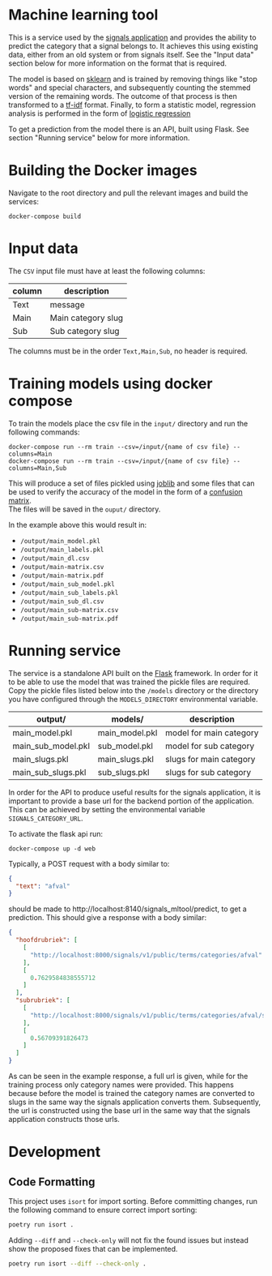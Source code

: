 # Machine learning tool
This is a service used by the [signals application](https://github.com/Amsterdam/signals) and provides the ability to
predict the category that a signal belongs to. It achieves this using existing data, either from an old system or from
signals itself. See the "Input data" section below for more information on the format that is required.

The model is based on [sklearn](https://scikit-learn.org) and is trained by removing things like "stop words" and
special characters, and subsequently counting the stemmed version of the remaining words. The outcome of that process
is then transformed to a [tf-idf](https://en.wikipedia.org/wiki/Tf%E2%80%93idf) format. Finally, to form a statistic
model, regression analysis is performed in the form of
[logistic regression](https://en.wikipedia.org/wiki/Logistic_regression)

To get a prediction from the model there is an API, built using Flask. See section "Running service" below for more
information.

# Building the Docker images
Navigate to the root directory and pull the  relevant images and build the services:

```shell
docker-compose build
```

# Input data

The `CSV` input file must have at least the following columns:

| column      | description        |
|-------------|--------------------|
| Text        | message            |
| Main        | Main category slug |
| Sub         | Sub category slug  |

The columns must be in the order `Text,Main,Sub`, no header is required.

# Training models using docker compose
To train the models place the csv file in the `input/` directory and run the following commands:

```shell
docker-compose run --rm train --csv=/input/{name of csv file} --columns=Main
docker-compose run --rm train --csv=/input/{name of csv file} --columns=Main,Sub
```

This will produce a set of files pickled using [joblib](https://joblib.readthedocs.io) and some files that can be used
to verify the accuracy of the model in the form of a
[confusion matrix](https://en.wikipedia.org/wiki/Confusion_matrix).  
The files will be saved in the `ouput/` directory.

In the example above this would result in:
- `/output/main_model.pkl`
- `/output/main_labels.pkl`
- `/output/main_dl.csv`
- `/output/main-matrix.csv`
- `/output/main-matrix.pdf`
- `/output/main_sub_model.pkl`
- `/output/main_sub_labels.pkl`
- `/output/main_sub_dl.csv`
- `/output/main_sub-matrix.csv`
- `/output/main_sub-matrix.pdf`

# Running service
The service is a standalone API built on the [Flask](https://flask.palletsprojects.com) framework. In order for it to
be able to use the model that was trained the pickle files are required.
Copy the pickle files listed below into the `/models` directory or the directory you have configured through the
`MODELS_DIRECTORY` environmental variable.

| output/            | models/        | description             |
|--------------------|----------------|-------------------------|
| main_model.pkl     | main_model.pkl | model for main category |
| main_sub_model.pkl | sub_model.pkl  | model for sub category  |
| main_slugs.pkl     | main_slugs.pkl | slugs for main category |
| main_sub_slugs.pkl | sub_slugs.pkl  | slugs for sub category  |

In order for the API to produce useful results for the signals application, it is important to provide a base url for
the backend portion of the application. This can be achieved by setting the environmental variable
`SIGNALS_CATEGORY_URL`.

To activate the flask api run:
```shell
docker-compose up -d web
```

Typically, a POST request with a body similar to:
```json
{
  "text": "afval"
}
```
should be made to http://localhost:8140/signals_mltool/predict, to get a prediction.
This should give a response with a body similar:
```json
{
  "hoofdrubriek": [
    [
      "http://localhost:8000/signals/v1/public/terms/categories/afval"
    ],
    [
      0.7629584838555712
    ]
  ],
  "subrubriek": [
    [
      "http://localhost:8000/signals/v1/public/terms/categories/afval/sub_categories/huisafval"
    ],
    [
      0.56709391826473
    ]
  ]
}
```
As can be seen in the example response, a full url is given, while for the training process only category names were
provided. This happens because before the model is trained the category names are converted to slugs in the same way
the signals application converts them. Subsequently, the url is constructed using the base url in the same way that the
signals application constructs those urls.


# Development

## Code Formatting

This project uses `isort` for import sorting. Before committing changes, run the following command to ensure correct import sorting:

```bash
poetry run isort .
```

Adding `--diff` and `--check-only` will not fix the found issues but instead show the proposed fixes that can be implemented.

```bash
poetry run isort --diff --check-only .
```
